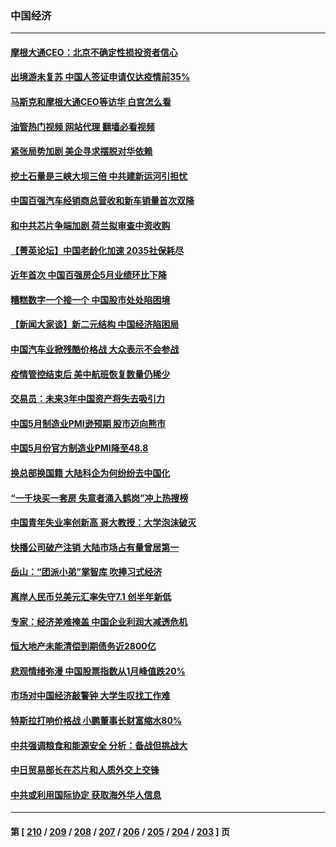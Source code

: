 ### 中国经济
---
#### [摩根大通CEO：北京不确定性损投资者信心](../../pages/ncid283/n14007800.md?06011645) 
#### [出境游未复苏 中国人签证申请仅达疫情前35%](../../pages/ncid283/n14007763.md?06011645) 
#### [马斯克和摩根大通CEO等访华 白宫怎么看](../../pages/ncid283/n14007549.md?06011645) 
#### [油管热门视频 网站代理 翻墙必看视频](http://138.2.39.72:81/youtube.html?epic-marker?06011645)
#### [紧张局势加剧 美企寻求摆脱对华依赖](../../pages/ncid283/n14007653.md?06011645) 
#### [挖土石量是三峡大坝三倍 中共建新运河引担忧](../../pages/ncid283/n14007556.md?06011645) 
#### [中国百强汽车经销商总营收和新车销量首次双降](../../pages/ncid283/n14007602.md?06011645) 
#### [和中共芯片争端加剧 荷兰拟审查中资收购](../../pages/ncid283/n14007533.md?06011645) 
#### [【菁英论坛】中国老龄化加速 2035社保耗尽](../../pages/ncid283/n14007495.md?06011645) 
#### [近年首次 中国百强房企5月业绩环比下降](../../pages/ncid283/n14007251.md?06011645) 
#### [糟糕数字一个接一个 中国股市处处陷困境](../../pages/ncid283/n14007467.md?06011645) 
#### [【新闻大家谈】新二元结构 中国经济陷困局](../../pages/ncid283/n14007392.md?06011645) 
#### [中国汽车业掀残酷价格战 大众表示不会参战](../../pages/ncid283/n14007310.md?06011645) 
#### [疫情管控结束后 美中航班恢复数量仍稀少](../../pages/ncid283/n14007255.md?06011645) 
#### [交易员：未来3年中国资产将失去吸引力](../../pages/ncid283/n14007208.md?06011645) 
#### [中国5月制造业PMI逊预期 股市迈向熊市](../../pages/ncid283/n14007110.md?06011645) 
#### [中国5月份官方制造业PMI降至48.8](../../pages/ncid283/n14007088.md?06011645) 
#### [换总部换国籍 大陆科企为何纷纷去中国化](../../pages/ncid283/n14006981.md?06011645) 
#### [“一千块买一套房 失意者涌入鹤岗”冲上热搜榜](../../pages/ncid283/n14006648.md?06011645) 
#### [中国青年失业率创新高 哥大教授：大学泡沫破灭](../../pages/ncid283/n14006843.md?06011645) 
#### [快播公司破产注销 大陆市场占有量曾居第一](../../pages/ncid283/n14006594.md?06011645) 
#### [岳山：“团派小弟”掌智库 吹捧习式经济](../../pages/ncid283/n14006622.md?06011645) 
#### [离岸人民币兑美元汇率失守7.1 创半年新低](../../pages/ncid283/n14006659.md?06011645) 
#### [专家：经济差难掩盖 中国企业利润大减透危机](../../pages/ncid283/n14006298.md?06011645) 
#### [恒大地产未能清偿到期债务近2800亿](../../pages/ncid283/n14006502.md?06011645) 
#### [悲观情绪弥漫 中国股票指数从1月峰值跌20%](../../pages/ncid283/n14006365.md?06011645) 
#### [市场对中国经济敲警钟 大学生叹找工作难](../../pages/ncid283/n14006173.md?06011645) 
#### [特斯拉打响价格战 小鹏董事长财富缩水80%](../../pages/ncid283/n14006158.md?06011645) 
#### [中共强调粮食和能源安全 分析：备战但挑战大](../../pages/ncid283/n14006155.md?06011645) 
#### [中日贸易部长在芯片和人质外交上交锋](../../pages/ncid283/n14006142.md?06011645) 
#### [中共或利用国际协定 获取海外华人信息](../../pages/ncid283/n14006081.md?06011645) 

---
#### 第 [ [210](./210.md?06011645) / [209](./209.md?06011645) / [208](./208.md?06011645) / [207](./207.md?06011645) / [206](./206.md?06011645) / [205](./205.md?06011645) / [204](./204.md?06011645) / [203](./203.md?06011645) ] 页
